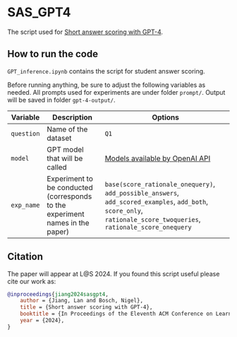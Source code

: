 # SAS_GPT4
The script used for [Short answer scoring with GPT-4](https://doi.org/10.1145/3657604.3664685).

## How to run the code
`GPT_inference.ipynb` contains the script for student answer scoring. 

Before running anything, be sure to adjust the following variables as needed. All prompts used for experiments are under folder `prompt/`. Output will be saved in folder `gpt-4-output/`.

|     Variable              |             Description                           | Options                                               |
|---------------------------| ------------------------------------------------- |------------------------------------------------------ |
| `question`                | Name of the dataset                               | `Q1`                                                  |
| `model`                   | GPT model that will be called                     | [Models available by OpenAI API](https://platform.openai.com/docs/models/gpt-4-turbo-and-gpt-4)  |
| `exp_name`                | Experiment to be conducted (corresponds to the experiment names in the paper)      | `base(score_rationale_onequery)`, `add_possible_answers`, `add_scored_examples`, `add_both`, `score_only`, `rationale_score_twoqueries`, `rationale_score_onequery`                  |

## Citation

The paper will appear at L@S 2024. If you found this script useful please cite our work as:

```bibtex
@inproceedings{jiang2024sasgpt4,
    author = {Jiang, Lan and Bosch, Nigel},
    title = {Short answer scoring with GPT-4},
    booktitle = {In Proceedings of the Eleventh ACM Conference on Learning @ Scale (L@S ’24)},
    year = {2024},
}
```
